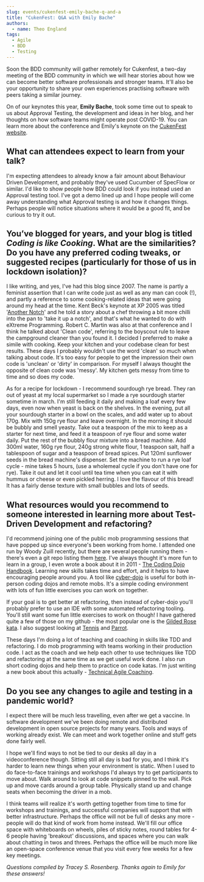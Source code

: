 ```yaml
---
slug: events/cukenfest-emily-bache-q-and-a
title: "CukenFest: Q&A with Emily Bache"
authors:
  - name: Theo England
tags:
  - Agile
  - BDD
  - Testing
---
```


Soon the BDD community will gather remotely for Cukenfest, a two-day meeting of the BDD community in which we will hear stories about how we can become better software professionals and stronger teams. It'll also be your opportunity to share your own experiences practising software with peers taking a similar journey. 

On of our keynotes this year, **Emily Bache**, took some time out to speak to us about Approval Testing, the development and ideas in her blog, and her thoughts on how software teams might operate post COVID-19. You can learn more about the conference and Emily's keynote on the [CukenFest website](http://cukenfest.cucumber.io/).

<!-- truncate -->

## What can attendees expect to learn from your talk?

I'm expecting attendees to already know a fair amount about Behaviour Driven Development, and probably they've used Cucumber of SpecFlow or similar. I'd like to show people how BDD could look if you instead used an Approval testing tool. I've got a demo lined up and I hope people will come away understanding what Approval testing is and how it changes things. Perhaps people will notice situations where it would be a good fit, and be curious to try it out.

## You’ve blogged for years, and your blog is titled *Coding is like Cooking*. What are the similarities? Do you have any preferred coding tweaks, or suggested recipes (particularly for those of us in lockdown isolation)? 

I like writing, and yes, I've had this blog since 2007. The name is partly a feminist assertion that I can write code just as well as any man can cook (!), and partly a reference to some cooking-related ideas that were going around my head at the time. Kent Beck's keynote at XP 2005 was titled '[Another Notch](https://link.springer.com/chapter/10.1007/11499053_26)' and he told a story about a chef throwing a bit more chilli into the pan to 'take it up a notch', and that's what he wanted to do with eXtreme Programming. Robert C. Martin was also at that conference and I think he talked about 'Clean code', referring to the boyscout rule to leave the campground cleaner than you found it. I decided I preferred to make a simile with cooking. Keep your kitchen and your codebase clean for best results. These days I probably wouldn't use the word 'clean' so much when talking about code. It's too easy for people to get the impression their own code is 'unclean' or 'dirty' in comparison. For myself I always thought the opposite of clean code was 'messy'. My kitchen gets messy from time to time and so does my code.

As for a recipe for lockdown - I recommend sourdough rye bread. They ran out of yeast at my local supermarket so I made a rye sourdough starter sometime in march. I'm still feeding it daily and making a loaf every few days, even now when yeast is back on the shelves. In the evening, put all your sourdough starter in a bowl on the scales, and add water up to about 170g. Mix with 150g rye flour and leave overnight. In the morning it should be bubbly and smell yeasty. Take out a teaspoon of the mix to keep as a starter for next time, and feed it a teaspoon of rye flour and some water daily. Put the rest of the bubbly flour mixture into a bread machine. Add 300ml water, 160g rye flour, 240g strong white flour, 1 teaspoon salt, half a tablespoon of sugar and a teaspoon of bread spices. Put 120ml sunflower seeds in the bread machine's dispenser. Set the machine to run a rye loaf cycle - mine takes 5 hours, (use a wholemeal cycle if you don't have one for rye). Take it out and let it cool until tea time when you can eat it with hummus or cheese or even pickled herring. I love the flavour of this bread! It has a fairly dense texture with small bubbles and lots of seeds.

## What resources would you recommend to someone interested in learning more about Test-Driven Development and refactoring? 

I'd recommend joining one of the public mob programming sessions that have popped up since everyone's been working from home. I attended one run by Woody Zuill recently, but there are several people running them - there's even a git repo listing them [here](https://github.com/remotemobprogramming/upcoming-sessions). I've always thought it's more fun to learn in a group, I even wrote a book about it in 2011 - [The Coding Dojo Handbook](https://leanpub.com/codingdojohandbook). Learning new skills takes time and effort, and it helps to have encouraging people around you. A tool like [cyber-dojo](https://cyber-dojo.org/) is useful for both in-person coding dojos and remote mobs. It's a simple coding environment with lots of fun little exercises you can work on together.

If your goal is to get better at refactoring, then instead of cyber-dojo you'll probably prefer to use an IDE with some automated refactoring tooling. You'll still want some fun little exercises to work on though! I have gathered quite a few of those on my github - the most popular one is the [Gilded Rose kata](https://github.com/emilybache/GildedRose-Refactoring-Kata). I also suggest looking at [Tennis](https://github.com/emilybache/Tennis-Refactoring-Kata) and [Parrot](https://github.com/emilybache/Parrot-Refactoring-Kata). 

These days I'm doing a lot of teaching and coaching in skills like TDD and refactoring. I do mob programming with teams working in their production code. I act as the coach and we help each other to use techniques like TDD and refactoring at the same time as we get useful work done. I also run short coding dojos and help them to practice on code katas. I'm just writing a new book about this actually - [Technical Agile Coaching](https://leanpub.com/techagilecoach).

## Do you see any changes to agile and testing in a pandemic world?

I expect there will be much less travelling, even after we get a vaccine. In software development we've been doing remote and distributed development in open source projects for many years. Tools and ways of working already exist. We can meet and work together online and stuff gets done fairly well.

I hope we'll find ways to not be tied to our desks all day in a videoconference though. Sitting still all day is bad for you, and I think it's harder to learn new things when your environment is static. When I used to do face-to-face trainings and workshops I'd always try to get participants to move about. Walk around to look at code snippets pinned to the wall. Pick up and move cards around a group table. Physically stand up and change seats when becoming the driver in a mob. 

I think teams will realize it's worth getting together from time to time for workshops and trainings, and successful companies will support that with better infrastructure. Perhaps the office will not be full of desks any more - people will do that kind of work from home instead. We'll fill our office space with whiteboards on wheels, piles of sticky notes, round tables for 4-6 people having 'breakout' discussions, and spaces where you can walk about chatting in twos and threes. Perhaps the office will be much more like an open-space conference venue that you visit every few weeks for a few key meetings.

*Questions compiled by Tracey S. Rosenberg. Thanks again to Emily for these answers!*